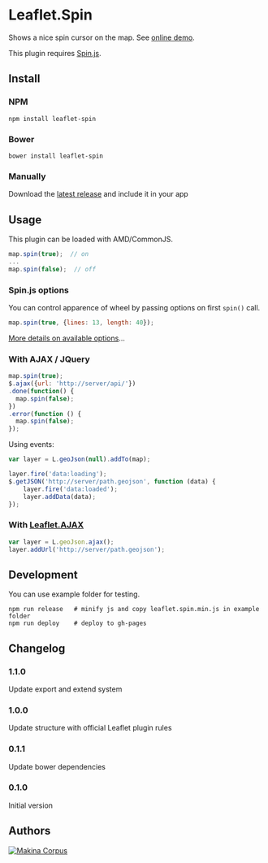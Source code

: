 Leaflet.Spin
============

Shows a nice spin cursor on the map. See [online demo](http://makinacorpus.github.io/Leaflet.Spin/).

This plugin requires [Spin.js](http://fgnass.github.com/spin.js/).



Install
-----

### NPM

```
npm install leaflet-spin
```

### Bower

```
bower install leaflet-spin
```

### Manually

Download the [latest release](https://github.com/makinacorpus/Leaflet.Spin/releases/tag/1.1.0) and include it in your app


Usage
-----

This plugin can be loaded with AMD/CommonJS.

```javascript
map.spin(true);  // on
...
map.spin(false);  // off
```

### Spin.js options

You can control apparence of wheel by passing options on first ``spin()`` call.

```javascript
map.spin(true, {lines: 13, length: 40});
```

[More details on available options](http://fgnass.github.io/spin.js/)...


### With AJAX / JQuery

```javascript
map.spin(true);
$.ajax({url: 'http://server/api/'})
.done(function() {
  map.spin(false);
})
.error(function () {
  map.spin(false);
});
```


Using events:

```javascript
var layer = L.geoJson(null).addTo(map);

layer.fire('data:loading');
$.getJSON('http://server/path.geojson', function (data) {
    layer.fire('data:loaded');
    layer.addData(data);
});
```

### With [Leaflet.AJAX](https://github.com/calvinmetcalf/leaflet-ajax/)

```javascript
var layer = L.geoJson.ajax();
layer.addUrl('http://server/path.geojson');
```

Development
-----

You can use example folder for testing.

```
npm run release   # minify js and copy leaflet.spin.min.js in example folder
npm run deploy    # deploy to gh-pages
```


Changelog
-----

### 1.1.0
Update export and extend system

### 1.0.0
Update structure with official Leaflet plugin rules

### 0.1.1
Update bower dependencies

### 0.1.0
Initial version



Authors
-------

[![Makina Corpus](http://depot.makina-corpus.org/public/logo.gif)](http://makinacorpus.com)
